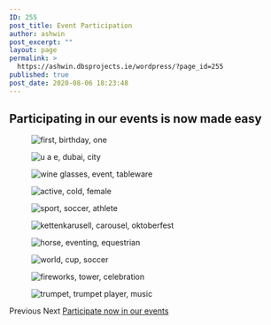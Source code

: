 ```yaml
---
ID: 255
post_title: Event Participation
author: ashwin
post_excerpt: ""
layout: page
permalink: >
  https://ashwin.dbsprojects.ie/wordpress/?page_id=255
published: true
post_date: 2020-08-06 18:23:48
---
```

<h2>Participating in our events is now made easy</h2>		
				<figure><img src="https://ashwin.dbsprojects.ie/wordpress/wp-content/uploads/2020/08/first-birthday-one-1121670.jpg" alt="first, birthday, one" /></figure><figure><img src="https://ashwin.dbsprojects.ie/wordpress/wp-content/uploads/2020/08/u-a-e-dubai-city-5439560.jpg" alt="u a e, dubai, city" /></figure><figure><img src="https://ashwin.dbsprojects.ie/wordpress/wp-content/uploads/2020/08/wine-glasses-event-tableware-1107152.jpg" alt="wine glasses, event, tableware" /></figure><figure><img src="https://ashwin.dbsprojects.ie/wordpress/wp-content/uploads/2020/08/active-cold-female-15926.jpg" alt="active, cold, female" /></figure><figure><img src="https://ashwin.dbsprojects.ie/wordpress/wp-content/uploads/2020/08/sport-soccer-athlete-2177155.jpg" alt="sport, soccer, athlete" /></figure><figure><img src="https://ashwin.dbsprojects.ie/wordpress/wp-content/uploads/2020/08/kettenkarusell-carousel-oktoberfest-4500761.jpg" alt="kettenkarusell, carousel, oktoberfest" /></figure><figure><img src="https://ashwin.dbsprojects.ie/wordpress/wp-content/uploads/2020/08/horse-eventing-equestrian-930942.jpg" alt="horse, eventing, equestrian" /></figure><figure><img src="https://ashwin.dbsprojects.ie/wordpress/wp-content/uploads/2020/08/world-cup-soccer-41953.jpg" alt="world, cup, soccer" /></figure><figure><img src="https://ashwin.dbsprojects.ie/wordpress/wp-content/uploads/2020/08/fireworks-tower-celebration-1149602.jpg" alt="fireworks, tower, celebration" /></figure><figure><img src="https://ashwin.dbsprojects.ie/wordpress/wp-content/uploads/2020/08/trumpet-trumpet-player-music-8445.jpg" alt="trumpet, trumpet player, music" /></figure>			
						Previous
						Next
			<a href="#" role="button">
						Participate now in our events
					</a>